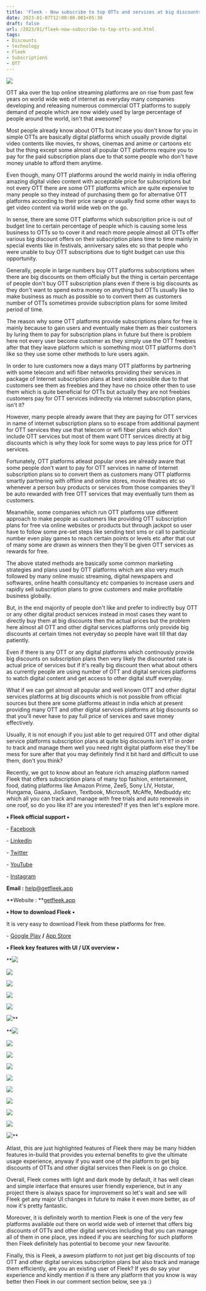 ```yaml
---
title: 'Fleek - Now subscribe to top OTTs and services at big discounts.'
date: 2023-01-07T12:00:00.001+05:30
draft: false
url: /2023/01/fleek-now-subscribe-to-top-otts-and.html
tags: 
- Discounts
- technology
- Fleek
- Subscriptions
- OTT
---
```


 [![](https://lh3.googleusercontent.com/-NNZGljZF3xk/Y7dsRDNqOpI/AAAAAAAAQMU/DTIZYfp0l-ozkqPGtCDMvNyJaZqw-Ml4gCNcBGAsYHQ/s1600/1672965184232328-0.png)](https://lh3.googleusercontent.com/-NNZGljZF3xk/Y7dsRDNqOpI/AAAAAAAAQMU/DTIZYfp0l-ozkqPGtCDMvNyJaZqw-Ml4gCNcBGAsYHQ/s1600/1672965184232328-0.png) 

  

  

OTT aka over the top online streaming platforms are on rise from past few years on world wide web of internet as everyday many companies developing and releasing numerous commercial OTT platforms to supply demand of people which are now widely used by large percentage of people around the world, isn't that awesome?

  

Most people already know about OTTs but incase you don't know for you in simple OTTs are basically digital platforms which usually provide digital video contents like movies, tv shows, cinemas and anime or cartoons etc but the thing except some almost all popular OTT platforms require you to pay for the paid subscription plans due to that some people who don't have money unable to afford them anytime.

  

Even though, many OTT platforms around the world mainly in india offering amazing digital video content with acceptable price for subscriptions but not every OTT there are some OTT platforms which are quite expensive to many people so they instead of purchasing them go for alternative OTT platforms according to their price range or usually find some other ways to get video content via world wide web on the go.

  

In sense, there are some OTT platforms which subscription price is out of budget line to certain percentage of people which is causing some less business to OTTs so to cover it and reach more people almost all OTTs offer various big discount offers on their subscription plans time to time mainly in special events like in festivals, anniversary sales etc so that people who were unable to buy OTT subscriptions due to tight budget can use this opportunity.

  

Generally, people in large numbers buy OTT platforms subscriptions when there are big discounts on them officially but the thing is certain percentage of people don't buy OTT subscription plans even if there is big discounts as they don't want to spend extra money on anything but OTTs usually like to make business as much as possible so to convert them as customers number of OTTs sometimes provide subscription plans for some limited period of time.

  

The reason why some OTT platforms provide subscriptions plans for free is mainly because to gain users and eventually make them as their customers by luring them to pay for subscription plans in future but there is problem here not every user become customer as they simply use the OTT freebies after that they leave platform which is something most OTT platforms don't like so they use some other methods to lure users again.

  

In order to lure customers now a days many OTT platforms by partnering with some telecom and wifi fiber networks providing their services in package of Internet subscription plans at best rates possible due to that customers see them as freebies and they have no choice other then to use them which is quite beneficial for OTTs but actually they are not freebies customers pay for OTT services indirectly via internet subscription plans, isn't it?

  

However, many people already aware that they are paying for OTT services in name of internet subscription plans so to escape from additional payment for OTT services they use that telecom or wifi fiber plans which don't include OTT services but most of them want OTT services directly at big discounts which is why they look for some ways to pay less price for OTT services.

  

Fortunately, OTT platforms atleast popular ones are already aware that some people don't want to pay for OTT services in name of Internet subscription plans so to convert them as customers many OTT platforms smartly partnering with offline and online stores, movie theatres etc so whenever a person buy products or services from those companies they'll be auto rewarded with free OTT services that may eventually turn them as customers.

  

Meanwhile, some companies which run OTT platforms use different approach to make people as customers like providing OTT subscription plans for free via online websites or products but through jackpot so user have to follow some pre-set steps like sending text sms or call to particular number even play games to reach certain points or levels etc after that out of many some are drawn as winners then they'll be given OTT services as rewards for free.

  

The above stated methods are basically some common marketing strategies and plans used by OTT platforms which are also very much followed by many online music streaming, digital newspapers and softwares, online health consultancy etc companies to increase users and rapidly sell subscription plans to grow customers and make profitable business globally.

  

But, in the end majority of people don't like and prefer to indirectly buy OTT or any other digital product services instead in most cases they want to directly buy them at big discounts then the actual prices but the problem here almost all OTT and other digital services platforms only provide big discounts at certain times not everyday so people have wait till that day patiently.

  

Even if there is any OTT or any digital platforms which continously provide big discounts on subscription plans then very likely the discounted rate is actual price of services but if it's really big discount then what about others as currently people are using number of OTT and digital services platforms to watch digital content and get access to other digital stuff everyday.

  

What if we can get almost all popular and well known OTT and other digital services platforms at big discounts which is not possible from official sources but there are some platforms atleast in india which at present providing many OTT and other digital services platforms at big discounts so that you'll never have to pay full price of services and save money effectively.

  

Usually, it is not enough if you just able to get required OTT and other digital service platforms subscription plans at quite big discounts isn't it? in order to track and manage them well you need right digital platform else they'll be mess for sure after that you may definitely find it bit hard and difficult to use them, don't you think?

  

Recently, we got to know about an feature rich amazing platform named Fleek that offers subscription plans of many top fashion, entertainment, food, dating platforms like Amazon Prime, Zee5, Sony LIV, Hotstar, Hungama, Gaana, JioSaavn, Textbook, Microsoft, McAffe, Medbuddy etc which all you can track and manage with free trials and auto renewals in one roof, so do you like it? are you interested? If yes then let's explore more.

  

**• Fleek official support •**

\- [Facebook](https://www.facebook.com/getfleekdotapp)

\- [LinkedIn](https://www.linkedin.com/company/getfleekapp/mycompany/)

\- [Twitter](https://mobile.twitter.com/getfleekdotapp)

\- [YouTube](https://www.youtube.com/channel/UCLI-QMbCPY81cuhfNpBEHSQ)

\- [Instagram](https://www.instagram.com/getfleekapp/)

  

**Email :** [help@getfleek.app](mailto:help@getfleek.app)

**Website : **[getfleek.app](http://getfleek.app)

**• How to download Fleek •**

It is very easy to download Fleek from these platforms for free.

  

\- [Google Play](https://play.google.com/store/apps/details?id=com.fleek.app) **/** [App Store](https://apps.apple.com/in/app/fleek-manage-subscriptions/id1604744564)

**• Fleek key features with UI / UX overview •**

 **[![](https://lh3.googleusercontent.com/-pV0GDsDyP4Q/Y7fFPt2YfAI/AAAAAAAAQNY/8xgbfF4RLYs55gDtEcEhbGi7qT67ix_CgCNcBGAsYHQ/s1600/1672987962091591-0.png)](https://lh3.googleusercontent.com/-pV0GDsDyP4Q/Y7fFPt2YfAI/AAAAAAAAQNY/8xgbfF4RLYs55gDtEcEhbGi7qT67ix_CgCNcBGAsYHQ/s1600/1672987962091591-0.png) 

  

 [![](https://lh3.googleusercontent.com/-6QwxXEFLhxs/Y7fFOm5j_OI/AAAAAAAAQNU/ZOkC51P6W6IsuHvq4bMjvbggj4lcHh1_QCNcBGAsYHQ/s1600/1672987959016064-1.png)](https://lh3.googleusercontent.com/-6QwxXEFLhxs/Y7fFOm5j_OI/AAAAAAAAQNU/ZOkC51P6W6IsuHvq4bMjvbggj4lcHh1_QCNcBGAsYHQ/s1600/1672987959016064-1.png) 

  

 [![](https://lh3.googleusercontent.com/-ZwgSp6ReG4c/Y7fFNx9BujI/AAAAAAAAQNQ/NYZkoK214okrM6vYzlWRqSxbOGVNDg0SQCNcBGAsYHQ/s1600/1672987955540532-2.png)](https://lh3.googleusercontent.com/-ZwgSp6ReG4c/Y7fFNx9BujI/AAAAAAAAQNQ/NYZkoK214okrM6vYzlWRqSxbOGVNDg0SQCNcBGAsYHQ/s1600/1672987955540532-2.png) 

  

 [![](https://lh3.googleusercontent.com/-fIfG8PMOwKQ/Y7fFM5Yks8I/AAAAAAAAQNM/9m82PJt6FaUm--4As2nteuc_mteR3ypAgCNcBGAsYHQ/s1600/1672987951580147-3.png)](https://lh3.googleusercontent.com/-fIfG8PMOwKQ/Y7fFM5Yks8I/AAAAAAAAQNM/9m82PJt6FaUm--4As2nteuc_mteR3ypAgCNcBGAsYHQ/s1600/1672987951580147-3.png) 

  

 [![](https://lh3.googleusercontent.com/-me9CrJ4_V_Q/Y7fFMDcKxkI/AAAAAAAAQNI/fLb70OHN1J8rwfSSMVAEGyl3W53yPzFSACNcBGAsYHQ/s1600/1672987947987947-4.png)](https://lh3.googleusercontent.com/-me9CrJ4_V_Q/Y7fFMDcKxkI/AAAAAAAAQNI/fLb70OHN1J8rwfSSMVAEGyl3W53yPzFSACNcBGAsYHQ/s1600/1672987947987947-4.png) 

  

 [![](https://lh3.googleusercontent.com/-HuSfVlMUtGc/Y7fFLLUby9I/AAAAAAAAQNE/voCeBL3-pVYU3z8YFiMwaaPxWiK2Qc1hQCNcBGAsYHQ/s1600/1672987944173391-5.png)](https://lh3.googleusercontent.com/-HuSfVlMUtGc/Y7fFLLUby9I/AAAAAAAAQNE/voCeBL3-pVYU3z8YFiMwaaPxWiK2Qc1hQCNcBGAsYHQ/s1600/1672987944173391-5.png)** 

 **[![](https://lh3.googleusercontent.com/-pxFguALTH9k/Y7fFKG15XUI/AAAAAAAAQNA/i7EIW9s9RcYRQuzbLDFY6KUnQCKGcEUDgCNcBGAsYHQ/s1600/1672987940374656-6.png)](https://lh3.googleusercontent.com/-pxFguALTH9k/Y7fFKG15XUI/AAAAAAAAQNA/i7EIW9s9RcYRQuzbLDFY6KUnQCKGcEUDgCNcBGAsYHQ/s1600/1672987940374656-6.png) 

  

 [![](https://lh3.googleusercontent.com/-4-qFtM9cOco/Y7fFJDIu_nI/AAAAAAAAQM8/aNDe0Uq9yzMaL_ns5m1lj_rAXnh7WGCVQCNcBGAsYHQ/s1600/1672987936651084-7.png)](https://lh3.googleusercontent.com/-4-qFtM9cOco/Y7fFJDIu_nI/AAAAAAAAQM8/aNDe0Uq9yzMaL_ns5m1lj_rAXnh7WGCVQCNcBGAsYHQ/s1600/1672987936651084-7.png) 

  

 [![](https://lh3.googleusercontent.com/-Zj5q3iqFFu0/Y7fFIA5ETZI/AAAAAAAAQM4/Y7y99_UmfnMk_tkz8ljnjxaO3q5gqqs1gCNcBGAsYHQ/s1600/1672987933011701-8.png)](https://lh3.googleusercontent.com/-Zj5q3iqFFu0/Y7fFIA5ETZI/AAAAAAAAQM4/Y7y99_UmfnMk_tkz8ljnjxaO3q5gqqs1gCNcBGAsYHQ/s1600/1672987933011701-8.png) 

  

 [![](https://lh3.googleusercontent.com/-KRE5YogpZCg/Y7fFHcMEdMI/AAAAAAAAQM0/aXCurYLTE3MocfP_NX0UM9fJwSPRliowwCNcBGAsYHQ/s1600/1672987929223339-9.png)](https://lh3.googleusercontent.com/-KRE5YogpZCg/Y7fFHcMEdMI/AAAAAAAAQM0/aXCurYLTE3MocfP_NX0UM9fJwSPRliowwCNcBGAsYHQ/s1600/1672987929223339-9.png) 

  

 [![](https://lh3.googleusercontent.com/-L9eIn75QzyI/Y7fFGdHLTbI/AAAAAAAAQMw/B-rHuryuAHwnH53SeJcjthhN3AVx7ZJ8gCNcBGAsYHQ/s1600/1672987925225694-10.png)](https://lh3.googleusercontent.com/-L9eIn75QzyI/Y7fFGdHLTbI/AAAAAAAAQMw/B-rHuryuAHwnH53SeJcjthhN3AVx7ZJ8gCNcBGAsYHQ/s1600/1672987925225694-10.png) 

  

 [![](https://lh3.googleusercontent.com/-quFEZ8nAvK4/Y7fFFc76yTI/AAAAAAAAQMs/oX5cysly2xo924L08glyBhm5MCX9-TpLgCNcBGAsYHQ/s1600/1672987920437546-11.png)](https://lh3.googleusercontent.com/-quFEZ8nAvK4/Y7fFFc76yTI/AAAAAAAAQMs/oX5cysly2xo924L08glyBhm5MCX9-TpLgCNcBGAsYHQ/s1600/1672987920437546-11.png) 

  

 [![](https://lh3.googleusercontent.com/-9NJ1_EH3wug/Y7fFEDxoQlI/AAAAAAAAQMo/jxbgCzFNiOgCbfK-Wnv4IvvSi39SMEXcACNcBGAsYHQ/s1600/1672987916050110-12.png)](https://lh3.googleusercontent.com/-9NJ1_EH3wug/Y7fFEDxoQlI/AAAAAAAAQMo/jxbgCzFNiOgCbfK-Wnv4IvvSi39SMEXcACNcBGAsYHQ/s1600/1672987916050110-12.png) 

  

 [![](https://lh3.googleusercontent.com/-hCt4zUzWckQ/Y7fFC-W--5I/AAAAAAAAQMk/dW6ZwwSuHdYvbreXJadGYP1JrDtQOt44gCNcBGAsYHQ/s1600/1672987912058001-13.png)](https://lh3.googleusercontent.com/-hCt4zUzWckQ/Y7fFC-W--5I/AAAAAAAAQMk/dW6ZwwSuHdYvbreXJadGYP1JrDtQOt44gCNcBGAsYHQ/s1600/1672987912058001-13.png) 

  

 [![](https://lh3.googleusercontent.com/-ZKbRSSljEQo/Y7fFCMf97PI/AAAAAAAAQMg/EkqotR0VyBYEhTJcYRDC0np1XwsrXJ_cACNcBGAsYHQ/s1600/1672987908145978-14.png)](https://lh3.googleusercontent.com/-ZKbRSSljEQo/Y7fFCMf97PI/AAAAAAAAQMg/EkqotR0VyBYEhTJcYRDC0np1XwsrXJ_cACNcBGAsYHQ/s1600/1672987908145978-14.png) 

  

 [![](https://lh3.googleusercontent.com/--NLXJ14hHrQ/Y7fFBD166WI/AAAAAAAAQMc/j0qPU4XprNcH3Qj5wo1kg8crYUJvDYMPwCNcBGAsYHQ/s1600/1672987903245831-15.png)](https://lh3.googleusercontent.com/--NLXJ14hHrQ/Y7fFBD166WI/AAAAAAAAQMc/j0qPU4XprNcH3Qj5wo1kg8crYUJvDYMPwCNcBGAsYHQ/s1600/1672987903245831-15.png)** 

Atlast, this are just highlighted features of Fleek there may be many hidden features in-build that provides you external benefits to give the ultimate usage experience, anyway if you want one of the platform to get big discounts of OTTs and other digital services then Fleek is on go choice.

  

Overall, Fleek comes with light and dark mode by default, it has well clean and simple interface that ensures user friendly experience, but in any project there is always space for improvement so let's wait and see will Fleek get any major UI changes in future to make it even more better, as of now it's pretty fantastic.

  

Moreover, it is definitely worth to mention Fleek is one of the very few platforms available out there on world wide web of internet that offers big discounts of OTTs and other digital services including that you can manage all of them in one place, yes indeed if you are searching for such platform then Fleek definitely has potential to become your new favourite.

  

Finally, this is Fleek, a awesom platform to not just get big discounts of top OTT and other digital services subscription plans but also track and manage them efficiently, are you an existing user of Fleek? If yes do say your experience and kindly mention if is there any platform that you know is way better then Fleek in our comment section below, see ya :)